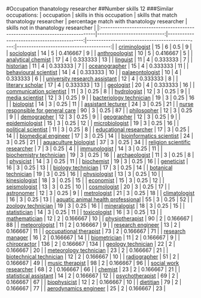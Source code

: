 #Occupation thanatology researcher
##Number skills 12
###Similar occupations:
| occupation                                                                  |   skills in this occupation |   skills that match thanatology researcher |   percentage match with thanatology researcher |   skills not in thanatology researcher |
|:----------------------------------------------------------------------------|----------------------------:|-------------------------------------------:|-----------------------------------------------:|---------------------------------------:|
| [criminologist](criminologist.md)                                           |                          15 |                                          6 |                                       0.5      |                                      9 |
| [sociologist](sociologist.md)                                               |                          14 |                                          5 |                                       0.416667 |                                      9 |
| [anthropologist](anthropologist.md)                                         |                          10 |                                          5 |                                       0.416667 |                                      5 |
| [analytical chemist](analytical_chemist.md)                                 |                          17 |                                          4 |                                       0.333333 |                                     13 |
| [linguist](linguist.md)                                                     |                          11 |                                          4 |                                       0.333333 |                                      7 |
| [historian](historian.md)                                                   |                          11 |                                          4 |                                       0.333333 |                                      7 |
| [oceanographer](oceanographer.md)                                           |                          15 |                                          4 |                                       0.333333 |                                     11 |
| [behavioural scientist](behavioural_scientist.md)                           |                          14 |                                          4 |                                       0.333333 |                                     10 |
| [palaeontologist](palaeontologist.md)                                       |                          10 |                                          4 |                                       0.333333 |                                      6 |
| [university research assistant](university_research_assistant.md)           |                          12 |                                          4 |                                       0.333333 |                                      8 |
| [literary scholar](literary_scholar.md)                                     |                          17 |                                          4 |                                       0.333333 |                                     13 |
| [geologist](geologist.md)                                                   |                          20 |                                          4 |                                       0.333333 |                                     16 |
| [communication scientist](communication_scientist.md)                       |                          11 |                                          3 |                                       0.25     |                                      8 |
| [hydrologist](hydrologist.md)                                               |                          12 |                                          3 |                                       0.25     |                                      9 |
| [media scientist](media_scientist.md)                                       |                          12 |                                          3 |                                       0.25     |                                      9 |
| [bacteriology technician](bacteriology_technician.md)                       |                          19 |                                          3 |                                       0.25     |                                     16 |
| [biologist](biologist.md)                                                   |                          14 |                                          3 |                                       0.25     |                                     11 |
| [assistant lecturer](assistant_lecturer.md)                                 |                          24 |                                          3 |                                       0.25     |                                     21 |
| [nurse responsible for general care](nurse_responsible_for_general_care.md) |                          90 |                                          3 |                                       0.25     |                                     87 |
| [philosopher](philosopher.md)                                               |                          12 |                                          3 |                                       0.25     |                                      9 |
| [demographer](demographer.md)                                               |                          12 |                                          3 |                                       0.25     |                                      9 |
| [geographer](geographer.md)                                                 |                          12 |                                          3 |                                       0.25     |                                      9 |
| [epidemiologist](epidemiologist.md)                                         |                          15 |                                          3 |                                       0.25     |                                     12 |
| [microbiologist](microbiologist.md)                                         |                          19 |                                          3 |                                       0.25     |                                     16 |
| [political scientist](political_scientist.md)                               |                          11 |                                          3 |                                       0.25     |                                      8 |
| [educational researcher](educational_researcher.md)                         |                          17 |                                          3 |                                       0.25     |                                     14 |
| [biomedical engineer](biomedical_engineer.md)                               |                          17 |                                          3 |                                       0.25     |                                     14 |
| [bioinformatics scientist](bioinformatics_scientist.md)                     |                          24 |                                          3 |                                       0.25     |                                     21 |
| [aquaculture biologist](aquaculture_biologist.md)                           |                          37 |                                          3 |                                       0.25     |                                     34 |
| [religion scientific researcher](religion_scientific_researcher.md)         |                           7 |                                          3 |                                       0.25     |                                      4 |
| [immunologist](immunologist.md)                                             |                          14 |                                          3 |                                       0.25     |                                     11 |
| [biochemistry technician](biochemistry_technician.md)                       |                          19 |                                          3 |                                       0.25     |                                     16 |
| [archaeologist](archaeologist.md)                                           |                          11 |                                          3 |                                       0.25     |                                      8 |
| [physicist](physicist.md)                                                   |                          14 |                                          3 |                                       0.25     |                                     11 |
| [biochemist](biochemist.md)                                                 |                          19 |                                          3 |                                       0.25     |                                     16 |
| [geneticist](geneticist.md)                                                 |                          16 |                                          3 |                                       0.25     |                                     13 |
| [biology technician](biology_technician.md)                                 |                          17 |                                          3 |                                       0.25     |                                     14 |
| [botanical technician](botanical_technician.md)                             |                          19 |                                          3 |                                       0.25     |                                     16 |
| [physiologist](physiologist.md)                                             |                          13 |                                          3 |                                       0.25     |                                     10 |
| [kinesiologist](kinesiologist.md)                                           |                          18 |                                          3 |                                       0.25     |                                     15 |
| [economist](economist.md)                                                   |                          15 |                                          3 |                                       0.25     |                                     12 |
| [seismologist](seismologist.md)                                             |                          13 |                                          3 |                                       0.25     |                                     10 |
| [cosmologist](cosmologist.md)                                               |                          20 |                                          3 |                                       0.25     |                                     17 |
| [astronomer](astronomer.md)                                                 |                          12 |                                          3 |                                       0.25     |                                      9 |
| [metrologist](metrologist.md)                                               |                          21 |                                          3 |                                       0.25     |                                     18 |
| [climatologist](climatologist.md)                                           |                          16 |                                          3 |                                       0.25     |                                     13 |
| [aquatic animal health professional](aquatic_animal_health_professional.md) |                          55 |                                          3 |                                       0.25     |                                     52 |
| [zoology technician](zoology_technician.md)                                 |                          19 |                                          3 |                                       0.25     |                                     16 |
| [mineralogist](mineralogist.md)                                             |                          18 |                                          3 |                                       0.25     |                                     15 |
| [statistician](statistician.md)                                             |                          14 |                                          3 |                                       0.25     |                                     11 |
| [toxicologist](toxicologist.md)                                             |                          16 |                                          3 |                                       0.25     |                                     13 |
| [mathematician](mathematician.md)                                           |                          12 |                                          2 |                                       0.166667 |                                     10 |
| [physiotherapist](physiotherapist.md)                                       |                          90 |                                          2 |                                       0.166667 |                                     88 |
| [meteorologist](meteorologist.md)                                           |                          11 |                                          2 |                                       0.166667 |                                      9 |
| [research engineer](research_engineer.md)                                   |                          13 |                                          2 |                                       0.166667 |                                     11 |
| [occupational therapist](occupational_therapist.md)                         |                          73 |                                          2 |                                       0.166667 |                                     71 |
| [research manager](research_manager.md)                                     |                          16 |                                          2 |                                       0.166667 |                                     14 |
| [biometrician](biometrician.md)                                             |                          11 |                                          2 |                                       0.166667 |                                      9 |
| [chiropractor](chiropractor.md)                                             |                         136 |                                          2 |                                       0.166667 |                                    134 |
| [geology technician](geology_technician.md)                                 |                          22 |                                          2 |                                       0.166667 |                                     20 |
| [meteorology technician](meteorology_technician.md)                         |                          23 |                                          2 |                                       0.166667 |                                     21 |
| [biotechnical technician](biotechnical_technician.md)                       |                          12 |                                          2 |                                       0.166667 |                                     10 |
| [radiographer](radiographer.md)                                             |                          51 |                                          2 |                                       0.166667 |                                     49 |
| [music therapist](music_therapist.md)                                       |                          98 |                                          2 |                                       0.166667 |                                     96 |
| [social work researcher](social_work_researcher.md)                         |                          68 |                                          2 |                                       0.166667 |                                     66 |
| [chemist](chemist.md)                                                       |                          23 |                                          2 |                                       0.166667 |                                     21 |
| [statistical assistant](statistical_assistant.md)                           |                          14 |                                          2 |                                       0.166667 |                                     12 |
| [psychotherapist](psychotherapist.md)                                       |                          69 |                                          2 |                                       0.166667 |                                     67 |
| [biophysicist](biophysicist.md)                                             |                          12 |                                          2 |                                       0.166667 |                                     10 |
| [dietitian](dietitian.md)                                                   |                          79 |                                          2 |                                       0.166667 |                                     77 |
| [aerodynamics engineer](aerodynamics_engineer.md)                           |                          25 |                                          2 |                                       0.166667 |                                     23 |
